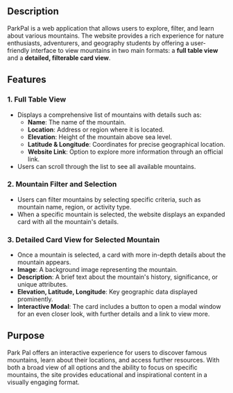 ## Description
ParkPal is a web application that allows users to explore, filter, and learn about various mountains. The website provides a rich experience for nature enthusiasts, adventurers, and geography students by offering a user-friendly interface to view mountains in two main formats: a **full table view** and a **detailed, filterable card view**.

## Features

### 1. Full Table View
- Displays a comprehensive list of mountains with details such as:
  - **Name**: The name of the mountain.
  - **Location**: Address or region where it is located.
  - **Elevation**: Height of the mountain above sea level.
  - **Latitude & Longitude**: Coordinates for precise geographical location.
  - **Website Link**: Option to explore more information through an official link.
- Users can scroll through the list to see all available mountains.

### 2. Mountain Filter and Selection
- Users can filter mountains by selecting specific criteria, such as mountain name, region, or activity type.
- When a specific mountain is selected, the website displays an expanded card with all the mountain's details.

### 3. Detailed Card View for Selected Mountain
- Once a mountain is selected, a card with more in-depth details about the mountain appears.
- **Image**: A background image representing the mountain.
- **Description**: A brief text about the mountain's history, significance, or unique attributes.
- **Elevation, Latitude, Longitude**: Key geographic data displayed prominently.
- **Interactive Modal**: The card includes a button to open a modal window for an even closer look, with further details and a link to view more.

## Purpose
Park Pal offers an interactive experience for users to discover famous mountains, learn about their locations, and access further resources. With both a broad view of all options and the ability to focus on specific mountains, the site provides educational and inspirational content in a visually engaging format.
